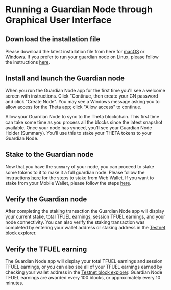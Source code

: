 # Running a Guardian Node through Graphical User Interface

## Download the installation file

Please download the latest installation file from here for [macOS](https://s3.us-east-2.amazonaws.com/assets.thetatoken.org/apps/guardian-node/ThetaGN-0.0.8.dmg) or [Windows](https://s3.us-east-2.amazonaws.com/assets.thetatoken.org/apps/guardian-node/ThetaGN+Setup+0.0.8.exe?latest=true). If you prefer to run your guardian node on Linux, please follow the instructions [here](./CLI.md#running-a-guardian-node-through-command-line).

## Install and launch the Guardian node

When you run the Guardian Node app for the first time you'll see a welcome screen with instructions. Click "Continue, then create your GN password and click "Create Node". You may see a Windows message asking you to allow access for the Theta app; click "Allow access" to continue. 

Allow your Guardian Node to sync to the Theta blockchain. This first time can take some time as you process all the blocks since the latest snapshot available. Once your node has synced, you'll see your Guardian Node Holder (Summary). You'll use this to stake your THETA tokens to your Guardian Node. 

## Stake to the Guardian node

Now that you have the `summary` of your node, you can proceed to stake some tokens to it to make it a full guardian node. Please follow the instructions [here](./STAKING.md#staking-through-web-wallet) for the steps to stake from Web Wallet. If you want to stake from your Mobile Wallet, please follow the steps [here](./STAKING.md#staking-through-mobile-wallet).

## Verify the Guardian node

After completing the staking transaction the Guardian Node app will display your current stake, total TFUEL earnings, session TFUEL earnings, and your node connectivity. You can also verify the staking transaction was completed by entering your wallet address or staking address in the [Testnet block explorer](https://guardian-testnet-explorer.thetatoken.org/). 

## Verify the TFUEL earning

The Guardian Node app will display your total TFUEL earnings and session TFUEL earnings, or you can also see all of your TFUEL earnings earned by checking your wallet address in the [Testnet block explorer](https://guardian-testnet-explorer.thetatoken.org/). Guardian Node TFUEL earnings are awarded every 100 blocks, or approximately every 10 minutes.  
